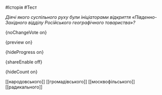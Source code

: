 #Історія #Тест

*Діячі якого суспільного руху були ініціаторами відкриття «Південно-Західного відділу Російського географічного товариства»?*

{noChangeVote on}

{preview on}

{hideProgress on}

{shareEnable off}

{hideCount on}

[[народовського]]
[[громадівського]]
[[москвофільського]]
[[радикального]]
